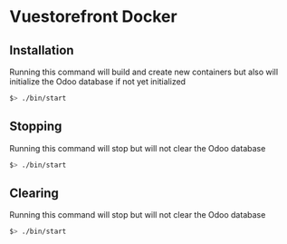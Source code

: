 # Vuestorefront Docker

## Installation

Running this command will build and create new containers but also will initialize the Odoo database if not yet initialized

```bash
$> ./bin/start
```

## Stopping

Running this command will stop but will not clear the Odoo database

```bash
$> ./bin/start
```

## Clearing

Running this command will stop but will not clear the Odoo database

```bash
$> ./bin/start
```

